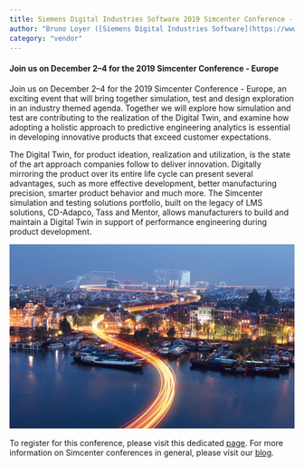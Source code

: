 ```yaml
---
title: Siemens Digital Industries Software 2019 Simcenter Conference - Europe
author: "Bruno Loyer ([Siemens Digital Industries Software](https://www.sw.siemens.com/ ))"
category: "vendor"
---
```


#### Join us on December 2&ndash;4 for the 2019 Simcenter Conference - Europe

Join us on December 2&ndash;4 for the 2019 Simcenter Conference - Europe, an exciting event that will bring together simulation, test and design exploration in an industry themed agenda. 
Together we will explore how simulation and test are contributing to the realization of the Digital Twin, and examine how adopting a holistic approach to predictive engineering analytics is essential in developing innovative products that exceed customer expectations.

The Digital Twin, for product ideation, realization and utilization, is the state of the art approach companies follow to deliver innovation. Digitally mirroring the product over its entire life cycle can present several advantages, such as more effective development, better manufacturing precision, smarter product behavior and much more. The Simcenter simulation and testing solutions portfolio, built on the legacy of LMS solutions, CD-Adapco, Tass and Mentor, allows manufacturers to build and maintain a Digital Twin in support of performance engineering during product development.

![](Simcenter_Conference_Europe.png)
  
To register for this conference, please visit this dedicated [page]( http://www.cvent.com/events/siemens-plm-software-2019-simcenter-conference/event-summary-57db22d8a4f14cc2b5f7a462366674cb.aspx ).
For more information on Simcenter conferences in general, please visit our [blog]( https://blogs.sw.siemens.com/simcenter/tag/simcenter-conference/ ).
